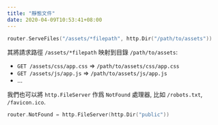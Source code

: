 ```yaml
---
title: "靜態文件"
date: 2020-04-09T10:53:41+08:00
---
```


```go
router.ServeFiles("/assets/*filepath", http.Dir("/path/to/assets"))
```

其將請求路徑 `/assets/*filepath` 映射到目錄 `/path/to/assets`:

- `GET /assets/css/app.css` => `/path/to/assets/css/app.css`
- `GET /assets/js/app.js` => `/path/to/assets/js/app.js`
- ...

我們也可以將 `http.FileServer` 作爲 `NotFound` 處理器, 比如 `/robots.txt`, `/favicon.ico`.

```go
router.NotFound = http.FileServer(http.Dir("public"))
```
